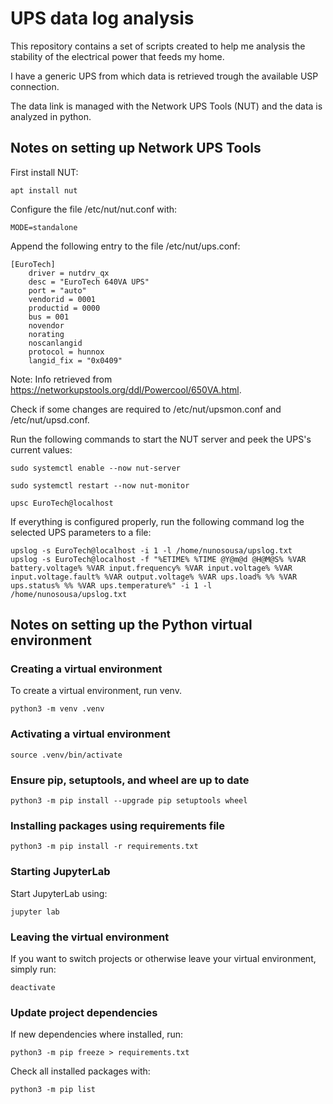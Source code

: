 # UPS data log analysis
This repository contains a set of scripts created to help me analysis the stability of the electrical power that feeds my home.

I have a generic UPS from which data is retrieved trough the available USP connection.

The data link is managed with the Network UPS Tools (NUT) and the data is analyzed in python.

## Notes on setting up Network UPS Tools

First install NUT:
```
apt install nut

```

Configure the file /etc/nut/nut.conf with:
```
MODE=standalone
```

Append the following entry to the file /etc/nut/ups.conf:
```
[EuroTech]
    driver = nutdrv_qx
    desc = "EuroTech 640VA UPS"
    port = "auto"
    vendorid = 0001
    productid = 0000
    bus = 001
    novendor
    norating
    noscanlangid
    protocol = hunnox
    langid_fix = "0x0409"

```
Note: Info retrieved from https://networkupstools.org/ddl/Powercool/650VA.html.

Check if some changes are required to /etc/nut/upsmon.conf and /etc/nut/upsd.conf.

Run the following commands to start the NUT server and peek the UPS's current values:
```
sudo systemctl enable --now nut-server

sudo systemctl restart --now nut-monitor

upsc EuroTech@localhost
```

If everything is configured properly, run the following command log the selected UPS parameters to a file:
```
upslog -s EuroTech@localhost -i 1 -l /home/nunosousa/upslog.txt
upslog -s EuroTech@localhost -f "%ETIME% %TIME @Y@m@d @H@M@S% %VAR battery.voltage% %VAR input.frequency% %VAR input.voltage% %VAR input.voltage.fault% %VAR output.voltage% %VAR ups.load% %% %VAR ups.status% %% %VAR ups.temperature%" -i 1 -l /home/nunosousa/upslog.txt
```

## Notes on setting up the Python virtual environment

### Creating a virtual environment
To create a virtual environment, run venv.
```
python3 -m venv .venv
```

### Activating a virtual environment
```
source .venv/bin/activate
```

### Ensure pip, setuptools, and wheel are up to date
```
python3 -m pip install --upgrade pip setuptools wheel
```

### Installing packages using requirements file
```
python3 -m pip install -r requirements.txt
```

### Starting JupyterLab
Start JupyterLab using:
```
jupyter lab
```

### Leaving the virtual environment
If you want to switch projects or otherwise leave your virtual environment, simply run:
```
deactivate
```
### Update project dependencies
If new dependencies where installed, run:
```
python3 -m pip freeze > requirements.txt
```

Check all installed packages with:
```
python3 -m pip list
```
